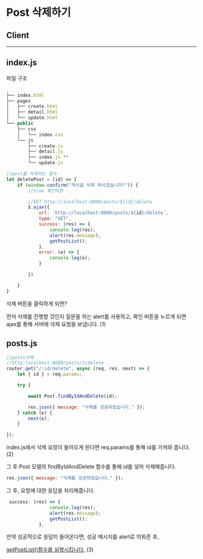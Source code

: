 # Post 삭제하기

## Client

---

## index.js

파일 구조

```jsx
.
├── index.html
├── pages
│   ├── create.html
│   ├── detail.html
│   └── update.html
└── public
    ├── css
    │   └── index.css
    └── js
        ├── create.js
        ├── detail.js
        ├── index.js **
        └── update.js
```

```jsx
//post를 삭제하는 함수
let deletePost = (id) => {
    if (window.confirm("게시글 삭제 하시겠습니까?")) {
        //true 확인버튼

        //GET http://localhost:8080/posts/${id}/delete
        $.ajax({
            url: `http://localhost:8080/posts/${id}/delete`,
            type: "GET",
            success: (res) => {
                console.log(res);
                alert(res.message);
                getPostList();
            },
            error: (e) => {
                console.log(e);
            }

        })

    }
}
```

삭제 버튼을 클릭하게 되면?

먼저 삭제를 진행할 것인지 질문을 하는 alert를 사용하고, 확인 버튼을 누르게 되면 ajax를 통해 서버에 삭제 요청을 보냅니다. (1)

## posts.js

```jsx
//posts삭제
//http:localhost:8080/posts/1/delete
router.get("/:id/delete", async (req, res, next) => {
    let { id } = req.params;

    try {

        await Post.findByIdAndDelete(id);

        res.json({ message: "삭제를 성공하였습니다." });
    } catch (e) {
        next(e);
    }

});
```

index.js에서 삭제 요청이 들어오게 된다면 req.params를 통해 id를 가져와 줍니다. (2)

그 후 Post 모델의 findByIdAndDelete 함수를 통해 id를 넣어 삭제해줍니다.

```jsx
res.json({ message: "삭제를 성공하였습니다." });
```

그 후, 요청에 대한 응답을 처리해줍니다.

```jsx
 success: (res) => {
                console.log(res);
                alert(res.message);
                getPostList();
            },
```

만약 성공적으로 응답이 들어온다면, 성공 메시지를 alert로 띄워준 후,

[getPostList()함수를 실행시킵니다.](Post%20%E1%84%85%E1%85%B5%E1%84%89%E1%85%B3%E1%84%90%E1%85%B3%20%E1%84%80%E1%85%A1%E1%84%8C%E1%85%A7%E1%84%8B%E1%85%A9%E1%84%80%E1%85%B5%20162fc5b8370d4f31afa27becea34688c.md) (3)